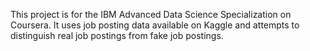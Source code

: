 This project is for the IBM Advanced Data Science Specialization on Coursera. It uses job posting data available 
on Kaggle and attempts to distinguish real job postings from fake job postings.
